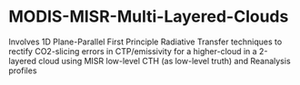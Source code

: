 # MODIS-MISR-Multi-Layered-Clouds
Involves 1D Plane-Parallel First Principle Radiative Transfer techniques to rectify CO2-slicing errors in CTP/emissivity for a higher-cloud in a 2-layered cloud using MISR low-level CTH (as low-level truth) and Reanalysis profiles
